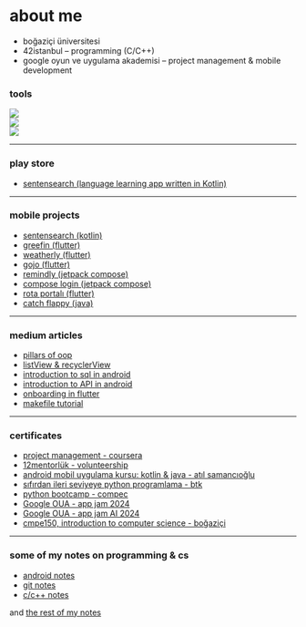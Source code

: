 # about me

* boğaziçi üniversitesi
* 42istanbul – programming (C/C++)
* google oyun ve uygulama akademisi – project management & mobile development

### tools

<img src="https://skillicons.dev/icons?i=kotlin,flutter,java,c,cpp,python" /> <br>
<img src="https://skillicons.dev/icons?i=vscode,androidstudio,idea" /> <br>
<img src="https://skillicons.dev/icons?i=git,firebase,linux,figma" /> <br>

---

### play store

* [sentensearch (language learning app written in Kotlin)](https://play.google.com/store/apps/details?id=com.bugrahankaramollaoglu.sentensearch)

---

### mobile projects

* [sentensearch (kotlin)](https://github.com/bugrahankaramollaoglu/sentensearch)
* [greefin (flutter)](https://github.com/bugrahankaramollaoglu/greefin)
* [weatherly (flutter)](https://github.com/bugrahankaramollaoglu/weatherly)
* [gojo (flutter)](https://github.com/bugrahankaramollaoglu/gojo)
* [remindly (jetpack compose)](https://github.com/bugrahankaramollaoglu/remindly)
* [compose login (jetpack compose)](https://github.com/bugrahankaramollaoglu/compose_login)
* [rota portalı (flutter)](https://github.com/bugrahankaramollaoglu/rota_portali)
* [catch flappy (java)](https://github.com/bugrahankaramollaoglu/catch-flappy)

---

### medium articles

* [pillars of oop](https://medium.com/@bugrakaramollaoglu/pillars-of-oop-ed42fb6d29e8)
* [listView & recyclerView](https://medium.com/@bugrakaramollaoglu/listview-and-recyclerview-android-78e4d38b23c6)
* [introduction to sql in android](https://medium.com/@bugrahankaramollaoglu/sqlite-nedir-nas%C4%B1l-kullan%C4%B1l%C4%B1r-c0a766e0519e)
* [introduction to API in android](https://medium.com/@bugrahankaramollaoglu/%C3%BCcretsiz-api-kaynaklar%C4%B1-nas%C4%B1l-kullan%C4%B1l%C4%B1r-hava-durumu-68036a06d3e2)
* [onboarding in flutter](https://medium.com/@bugrahankaramollaoglu/how-to-implement-onboarding-in-flutter-a334386dfb9b)
* [makefile tutorial](https://medium.com/@bugrakaramollaoglu/makefile-tutorial-e95b25078633)

---

### certificates

* [project management - coursera](https://coursera.org/share/d4e82d0d6b869eaffbc23634ffa37662)
* [12mentorlük - volunteership](https://github.com/bugrahankaramollaoglu/bugrahankaramollaoglu/blob/main/certificates/12mentorluk.pdf)
* [android mobil uygulama kursu: kotlin & java - atıl samancıoğlu](https://github.com/bugrahankaramollaoglu/bugrahankaramollaoglu/blob/main/certificates/android_udemy.pdf)
* [sıfırdan ileri seviyeye python programlama - btk](https://github.com/bugrahankaramollaoglu/bugrahankaramollaoglu/blob/main/certificates/btkPython.pdf)
* [python bootcamp - compec](https://github.com/bugrahankaramollaoglu/bugrahankaramollaoglu/blob/main/certificates/python%20sertifika.pdf)
* [Google OUA - app jam 2024]()
* [Google OUA - app jam AI 2024]()
* [cmpe150, introduction to computer science - boğaziçi]()

---

### some of my notes on programming & cs

* [android notes](https://bugrahankaramollaoglu.notion.site/android-notlar-398e83fced944c5692108921adc65630?pvs=4)
* [git notes](https://bugrahankaramollaoglu.notion.site/git-notlar-d0c36f9e594f4390a9999b39d75958e4?pvs=4)
* [c/c++ notes](https://bugrahankaramollaoglu.notion.site/random-c-c-notes-9e3890b180bb40ccb900c7fd72a43e3a?pvs=4)

and [the rest of my notes](https://github.com/bugrahankaramollaoglu/my-programming-notes)
